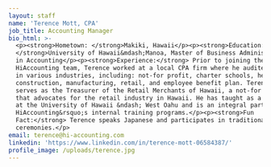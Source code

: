 ```yaml
---
layout: staff
name: 'Terence Mott, CPA'
job_title: Accounting Manager
bio_html: >-
  <p><strong>Hometown: </strong>Makiki, Hawaii</p><p><strong>Education:
  </strong>University of Hawaii&mdash;Manoa, Master of Business Administration
  in Accounting</p><p><strong>Experience:</strong> Prior to joining the
  HiAccounting team, Terence worked at a local CPA firm where he audited clients
  in various industries, including: not-for profit, charter schools, healthcare,
  construction, manufacturing, retail, and employee benefit plan. Terence also
  serves as the Treasurer of the Retail Merchants of Hawaii, a not-for profit
  that advocates for the retail industry in Hawaii. He has taught as a Lecturer
  at the University of Hawaii &ndash; West Oahu and is an integral part of
  HiAccounting&rsquo;s internal training programs.</p><p><strong>Fun
  Fact:</strong> Terence speaks Japanese and participates in traditional tea
  ceremonies.</p>
email: terence@hi-accounting.com
linkedin: 'https://www.linkedin.com/in/terence-mott-06584387/'
profile_image: /uploads/terence.jpg
---
```


